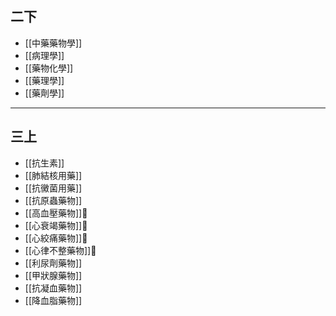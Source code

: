 ## 二下
- [[中藥藥物學]]
- [[病理學]]
- [[藥物化學]]
- [[藥理學]]
- [[藥劑學]]
---
## 三上
- [[抗生素]]
- [[肺結核用藥]]
- [[抗黴菌用藥]]
- [[抗原蟲藥物]]
- [[高血壓藥物]]🧪
- [[心衰竭藥物]]🧪
- [[心絞痛藥物]]🧪
- [[心律不整藥物]]🧪
- [[利尿劑藥物]]
- [[甲狀腺藥物]]
- [[抗凝血藥物]]
- [[降血脂藥物]]